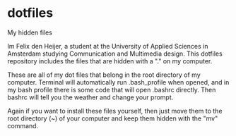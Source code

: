 # dotfiles
My hidden files

Im Felix den Heijer, a student at the University of Applied Sciences in Amsterdam studying Communication and Multimedia design. This dotfiles repository includes the files that are hidden with a "." on my computer. 

These are all of my dot files that belong in the root directory of my computer. Terminal will automatically run .bash_profile when opened, and in my bash profile there is some code that will open .bashrc directly. Then bashrc will tell you the weather and change your prompt.

Again if you want to install these files yourself, then just move them to the root directory (~) of your computer and keep them hidden with the "mv" command.
